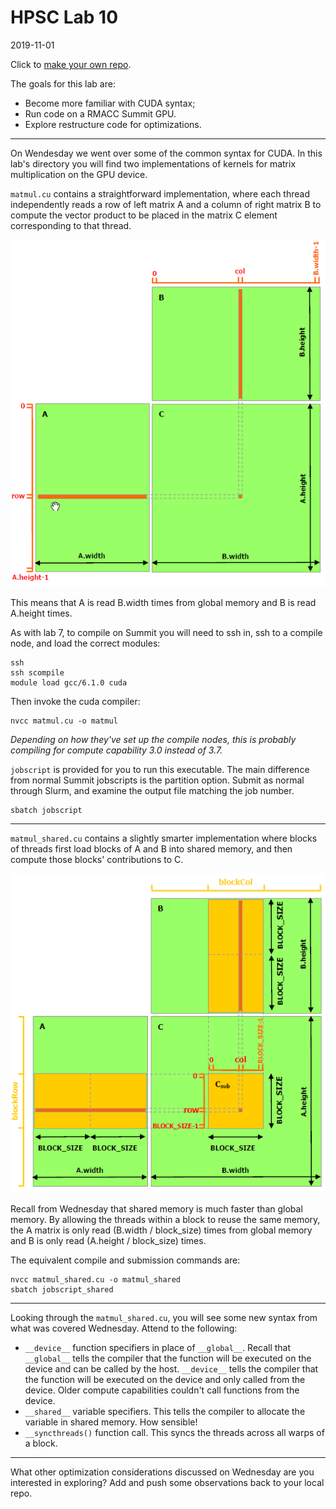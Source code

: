 # HPSC Lab 10
2019-11-01

Click to [make your own repo](https://classroom.github.com/a/FQiqSqk9).

The goals for this lab are:
* Become more familiar with CUDA syntax;
* Run code on a RMACC Summit GPU.
* Explore restructure code for optimizations.

-----

On Wendesday we went over some of the common syntax for CUDA.  In this lab's directory you will find two implementations of kernels for matrix multiplication on the GPU device.

`matmul.cu` contains a straightforward implementation, where each thread independently reads a row of left matrix A and a column of right matrix B to compute the vector product to be placed in the matrix C element corresponding to that thread.

![](matrix-multiplication-without-shared-memory.png)

This means that A is read B.width times from global memory and B is read A.height times.

As with lab 7, to compile on Summit you will need to ssh in, ssh to a compile node, and load the correct modules:
```
ssh 
ssh scompile
module load gcc/6.1.0 cuda
```

Then invoke the cuda compiler:
```
nvcc matmul.cu -o matmul
```

*Depending on how they've set up the compile nodes, this is probably compiling for compute capability 3.0 instead of 3.7.*

`jobscript` is provided for you to run this executable.  The main difference from normal Summit jobscripts is the partition option.  Submit as normal through Slurm, and examine the output file matching the job number.
```
sbatch jobscript
```

-----

`matmul_shared.cu` contains a slightly smarter implementation where blocks of threads first load blocks of A and B into shared memory, and then compute those blocks' contributions to C.

![](matrix-multiplication-with-shared-memory.png)

Recall from Wednesday that shared memory is much faster than global memory.  By allowing the threads within a block to reuse the same memory, the A matrix is only read (B.width / block_size) times from global memory and B is only read (A.height / block_size) times.

The equivalent compile and submission commands are:
```
nvcc matmul_shared.cu -o matmul_shared
sbatch jobscript_shared
```

-----

Looking through the `matmul_shared.cu`, you will see some new syntax from what was covered Wednesday.  Attend to the following:

* `__device__` function specifiers in place of `__global__`.  Recall that `__global__` tells the compiler that the function will be executed on the device and can be called by the host.  `__device__` tells the compiler that the function will be executed on the device and only called from the device.  Older compute capabilities couldn't call functions from the device.
* `__shared__` variable specifiers.  This tells the compiler to allocate the variable in shared memory.  How sensible!
* `__syncthreads()` function call.  This syncs the threads across all warps of a block.

-----

What other optimization considerations discussed on Wednesday are you interested in exploring?  Add and push some observations back to your local repo.